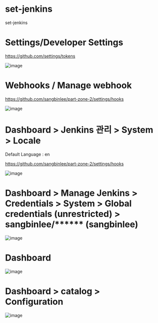 # set-jenkins
set-jenkins



# Settings/Developer Settings

  https://github.com/settings/tokens


![image](https://github.com/sangbinlee/set-jenkins/assets/4024414/7bfd946a-04bf-449b-808a-f2aa17502e47)





# Webhooks / Manage webhook
  https://github.com/sangbinlee/part-zone-2/settings/hooks

![image](https://github.com/sangbinlee/set-jenkins/assets/4024414/0c595035-6ea0-45ca-8ada-8d8fc9afa0af)











# Dashboard > Jenkins 관리 > System > Locale

Default Language : en

https://github.com/sangbinlee/part-zone-2/settings/hooks




![image](https://github.com/sangbinlee/set-jenkins/assets/4024414/77b51bc8-b256-42e8-bd75-0e7860d457a8)










# Dashboard > Manage Jenkins > Credentials > System >  Global credentials (unrestricted) > sangbinlee/****** (sangbinlee)




![image](https://github.com/sangbinlee/set-jenkins/assets/4024414/d74728f2-60bd-448f-9e55-f9dbec82cabd)













# Dashboard
 
![image](https://github.com/sangbinlee/set-jenkins/assets/4024414/1c878033-81c6-497e-86b6-bbf7e2733da1)


# Dashboard > catalog > Configuration

![image](https://github.com/sangbinlee/set-jenkins/assets/4024414/76e4c28e-3683-45de-9c8c-b36ee4863310)
















#
#
#
#
#
#
#
#
#
#
#
#
#
#
#
#
#
#
#
#
#
#
#
#
#
#
#
#
#
#
#
#
#
#
#
#
#
#
#
#
#
#
#
#
#
#
#
#
#
#
#
#
#
#
#
#
#
#
#
#
#
#
#
#
